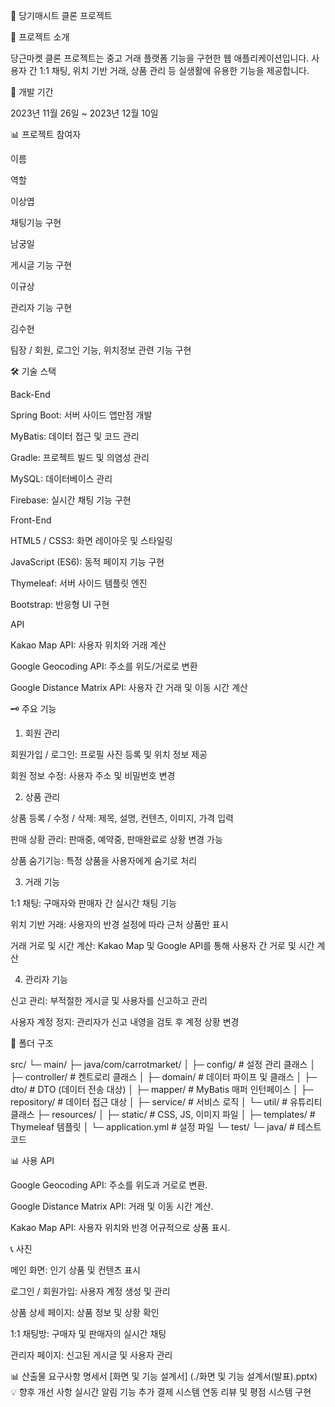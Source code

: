 🥕 당기매시트 클론 프로젝트

📌 프로젝트 소개

당근마켓 클론 프로젝트는 중고 거래 플랫폼 기능을 구현한 웹 애플리케이션입니다.
사용자 간 1:1 채팅, 위치 기반 거래, 상품 관리 등 실생활에 유용한 기능을 제공합니다.


📅 개발 기간

2023년 11월 26일 ~ 2023년 12월 10일

📊 프로젝트 참여자

이름

역할

이상엽

채팅기능 구현

남궁일

게시글 기능 구현

이규상

관리자 기능 구현

김수현

팀장 / 회원, 로그인 기능, 위치정보 관련 기능 구현

🛠️ 기술 스택

Back-End

Spring Boot: 서버 사이드 앱만점 개발

MyBatis: 데이터 접근 및 코드 관리

Gradle: 프로젝트 빌드 및 의염성 관리

MySQL: 데이터베이스 관리

Firebase: 실시간 채팅 기능 구현

Front-End

HTML5 / CSS3: 화면 레이아웃 및 스타일링

JavaScript (ES6): 동적 페이지 기능 구현

Thymeleaf: 서버 사이드 템플릿 엔진

Bootstrap: 반응형 UI 구현

API

Kakao Map API: 사용자 위치와 거래 계산

Google Geocoding API: 주소를 위도/거로로 변환

Google Distance Matrix API: 사용자 간 거래 및 이동 시간 계산

🗝 주요 기능

1. 회원 관리

회원가입 / 로그인: 프로필 사진 등록 및 위치 정보 제공

회원 정보 수정: 사용자 주소 및 비밀번호 변경

2. 상품 관리

상품 등록 / 수정 / 삭제: 제목, 설명, 컨텐츠, 이미지, 가격 입력

판매 상황 관리: 판매중, 예약중, 판매완료로 상황 변경 가능

상품 숨기기능: 특정 상품을 사용자에게 숨기로 처리

3. 거래 기능

1:1 채팅: 구매자와 판매자 간 실시간 채팅 기능

위치 기반 거래: 사용자의 반경 설정에 따라 근처 상품만 표시

거래 거로 및 시간 계산: Kakao Map 및 Google API를 통해 사용자 간 거로 및 시간 계산

4. 관리자 기능

신고 관리: 부적절한 게시글 및 사용자를 신고하고 관리

사용자 계정 정지: 관리자가 신고 내영을 검토 후 계정 상황 변경

💽 폴더 구조

src/
└─ main/
├─ java/com/carrotmarket/
│   ├─ config/         # 설정 관리 클래스
│   ├─ controller/     # 켄트로리 클래스
│   ├─ domain/         # 데이터 파이프 및 클래스
│   ├─ dto/            # DTO (데이터 전송 대상)
│   ├─ mapper/         # MyBatis 매퍼 인턴페이스
│   ├─ repository/     # 데이터 접근 대상
│   ├─ service/        # 서비스 로직
│   └─ util/           # 유튜리티 클래스
├─ resources/
│   ├─ static/         # CSS, JS, 이미지 파일
│   ├─ templates/      # Thymeleaf 템플릿
│   └─ application.yml # 설정 파일
└─ test/
└─ java/               # 테스트 코드


📊 사용 API

Google Geocoding API: 주소를 위도과 거로로 변환.

Google Distance Matrix API: 거래 및 이동 시간 계산.

Kakao Map API: 사용자 위치와 반경 어규적으로 상품 표시.

📞 사진

메인 화면: 인기 상품 및 컨텐츠 표시

로그인 / 회원가입: 사용자 계정 생성 및 관리

상품 상세 페이지: 상품 정보 및 상황 확인

1:1 채팅방: 구매자 및 판매자의 실시간 채팅

관리자 페이지: 신고된 게시글 및 사용자 관리

📊 산출물
요구사항 명세서
[화면 및 기능 설계서]
(./화면 및 기능 설계서(발표).pptx)
💡 향후 개선 사항
실시간 알림 기능 추가
결제 시스템 연동
리뷰 및 평점 시스템 구현


